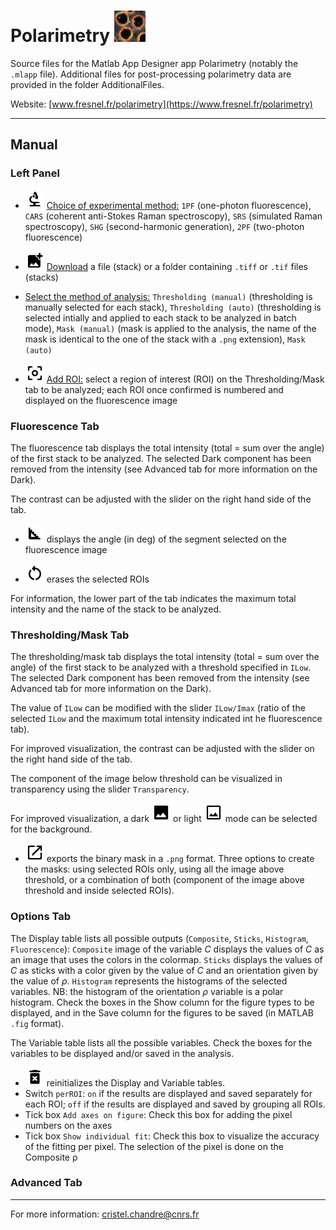 # Polarimetry [<img src="https://github.com/cchandre/Polarimetry/blob/master/Icons/polar.jpg" alt=" " width="50"/>](https://www.fresnel.fr/polarimetry)

Source files for the Matlab App Designer app Polarimetry (notably the `.mlapp` file). Additional files for post-processing polarimetry data are provided in the folder AdditionalFiles.

Website: [www.fresnel.fr/polarimetry](https://www.fresnel.fr/polarimetry)

___
<link href="https://fonts.googleapis.com/css2?family=Material+Icons"
      rel="stylesheet">

##  Manual

### Left Panel 

* <img src="https://github.com/cchandre/Polarimetry/blob/master/Icons/round_biotech_black_48dp.png" alt=" " width="30"/> <ins>Choice of experimental method:</ins> `1PF` (one-photon fluorescence), `CARS` (coherent anti-Stokes Raman spectroscopy), `SRS` (simulated Raman spectroscopy), `SHG` (second-harmonic generation), `2PF` (two-photon fluorescence)

* <img src="https://github.com/cchandre/Polarimetry/blob/master/Icons/round_add_photo_alternate_black_48dp.png" alt=" " width="30"/> <ins>Download</ins> a file (stack) or a folder containing `.tiff` or `.tif` files (stacks)

* <ins>Select the method of analysis:</ins> `Thresholding (manual)` (thresholding is manually selected for each stack), `Thresholding (auto)` (thresholding is selected intially and applied to each stack to be analyzed in batch mode), `Mask (manual)` (mask is applied to the analysis, the name of the mask is identical to the one of the stack with a `.png` extension), `Mask (auto)`  

*  <img src="https://github.com/cchandre/Polarimetry/blob/master/Icons/round_center_focus_weak_black_48dp.png" alt=" " width="30"/> <ins>Add ROI:</ins> select a region of interest (ROI) on the Thresholding/Mask tab to be analyzed; each ROI once confirmed is numbered and displayed on the fluorescence image 


### Fluorescence Tab

The fluorescence tab displays the total intensity (total = sum over the angle) of the first stack to be analyzed. The selected Dark component has been removed from the intensity (see Advanced tab for more information on the Dark).  

The contrast can be adjusted with the slider on the right hand side of the tab. 

* <img src="https://github.com/cchandre/Polarimetry/blob/master/Icons/round_square_foot_black_48dp.png" alt=" " width="30"/> displays the angle (in deg) of the segment selected on the fluorescence image


* <img src="https://github.com/cchandre/Polarimetry/blob/master/Icons/baseline_restart_alt_black_48dp.png" alt=" " width="30"/> erases the selected ROIs 

For information, the lower part of the tab indicates the maximum total intensity and the name of the stack to be analyzed. 


### Thresholding/Mask Tab

The thresholding/mask tab displays the total intensity (total = sum over the angle) of the first stack to be analyzed with a threshold specified in `ILow`. The selected Dark component has been removed from the intensity (see Advanced tab for more information on the Dark). 

The value of `ILow` can be modified with the slider `ILow/Imax` (ratio of the selected `ILow` and the maximum total intensity indicated int he fluorescence tab). 

For improved visualization, the contrast can be adjusted with the slider on the right hand side of the tab. 

The component of the image below threshold can be visualized in transparency using the slider `Transparency`. 

For improved visualization, a dark <img src="https://github.com/cchandre/Polarimetry/blob/master/Icons/round_image_black_48dp.png" alt=" " width="30"/> or light <img src="https://github.com/cchandre/Polarimetry/blob/master/Icons/outline_insert_photo_black_48dp.png" alt=" " width="30"/> mode can be selected for the background. 

* <img src="https://github.com/cchandre/Polarimetry/blob/master/Icons/round_open_in_new_black_48dp.png" alt=" " width="30"/> exports the binary mask in a `.png` format. Three options to create the masks: using selected ROIs only, using all the image above threshold, or a combination of both (component of the image above threshold and inside selected ROIs). 

### Options Tab

The Display table lists all possible outputs (`Composite`, `Sticks`, `Histogram`, `Fluorescence`): `Composite` image of the variable *C* displays the values of *C* as an image that uses the colors in the colormap. `Sticks` displays the values of *C* as sticks with a color given by the value of *C* and an orientation given by the value of *&rho;*. `Histogram` represents the histograms of the selected variables. NB: the histogram of the orientation *&rho;* variable is a polar histogram. Check the boxes in the Show column for the figure types to be displayed, and in the Save column for the figures to be saved (in MATLAB `.fig` format).

The Variable table lists all the possible variables. Check the boxes for the variables to be displayed and/or saved in the analysis. 

* <img src="https://github.com/cchandre/Polarimetry/blob/master/Icons/round_delete_forever_black_48dp.png" alt=" " width="30"/> reinitializes the Display and Variable tables. 
* Switch `perROI`: `on` if the results are displayed and saved separately for each ROI; `off` if the results are displayed and saved by grouping all ROIs.  
* Tick box `Add axes on figure`: Check this box for adding the pixel numbers on the axes
* Tick box `Show individual fit`: Check this box to visualize the accuracy of the fitting per pixel. The selection of the pixel is done on the Composite &rho; 
 
### Advanced Tab


___
For more information: <cristel.chandre@cnrs.fr>
